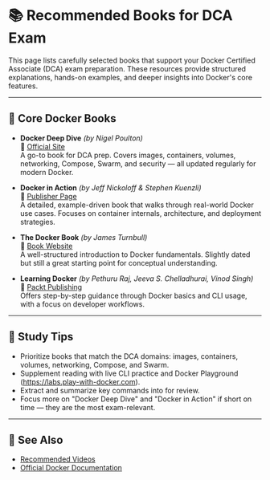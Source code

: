 # 📚 Recommended Books for DCA Exam

This page lists carefully selected books that support your Docker Certified Associate (DCA) exam preparation. These resources provide structured explanations, hands-on examples, and deeper insights into Docker's core features.

---

## 📘 Core Docker Books

- **Docker Deep Dive** *(by Nigel Poulton)*  
  🔗 [Official Site](https://nigelpoulton.com/books/)  
  A go-to book for DCA prep. Covers images, containers, volumes, networking, Compose, Swarm, and security — all updated regularly for modern Docker.

- **Docker in Action** *(by Jeff Nickoloff & Stephen Kuenzli)*  
  🔗 [Publisher Page](https://www.manning.com/books/docker-in-action-second-edition)  
  A detailed, example-driven book that walks through real-world Docker use cases. Focuses on container internals, architecture, and deployment strategies.

- **The Docker Book** *(by James Turnbull)*  
  🔗 [Book Website](https://dockerbook.com/)  
  A well-structured introduction to Docker fundamentals. Slightly dated but still a great starting point for conceptual understanding.

- **Learning Docker** *(by Pethuru Raj, Jeeva S. Chelladhurai, Vinod Singh)*  
  🔗 [Packt Publishing](https://www.packtpub.com/product/learning-docker/9781784397937)  
  Offers step-by-step guidance through Docker basics and CLI usage, with a focus on developer workflows.

---

## 📖 Study Tips

- Prioritize books that match the DCA domains: images, containers, volumes, networking, Compose, and Swarm.
- Supplement reading with live CLI practice and Docker Playground (https://labs.play-with-docker.com).
- Extract and summarize key commands into for review.
- Focus more on "Docker Deep Dive" and "Docker in Action" if short on time — they are the most exam-relevant.

---

## 📖 See Also

- [Recommended Videos](./videos.md)  
- [Official Docker Documentation](https://docs.docker.com/)
